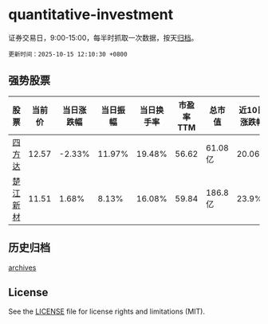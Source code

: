 # quantitative-investment

证券交易日，9:00-15:00，每半时抓取一次数据，按天[归档](archives)。

`更新时间：2025-10-15 12:10:30 +0800`

## 强势股票

|股票|当前价|当日涨跌幅|当日振幅|当日换手率|市盈率TTM|总市值|近10日涨跌幅|
|----|----|----|----|----|----|----|----|
|[四方达](https://xueqiu.com/S/SZ300179)|12.57|-2.33%|11.97%|19.48%|56.62|61.08亿|20.06%|
|[楚江新材](https://xueqiu.com/S/SZ002171)|11.51|1.68%|8.13%|16.08%|59.84|186.8亿|23.9%|

## 历史归档

[archives](archives)

## License

See the [LICENSE](LICENSE) file for license rights and limitations (MIT).